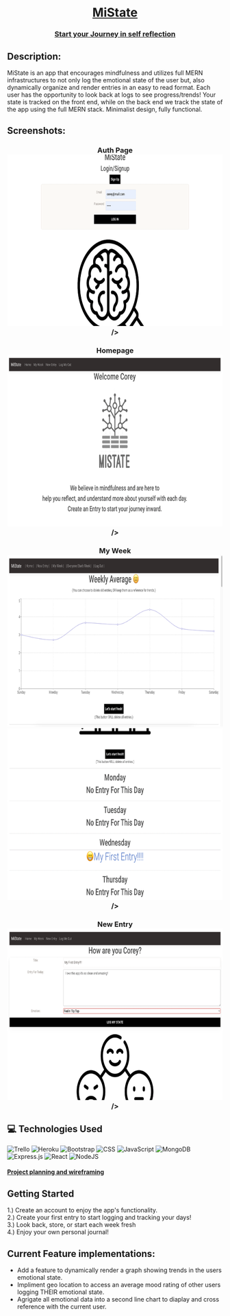 <div align="center">

  # <u>MiState</u>

  ### [Start your Journey in self reflection](https://mistate.herokuapp.com/)

</div>
  
  ###
  ## Description:


  MiState is an app that encourages mindfulness and utilizes full MERN infrastructures to not only log the emotional state of the user but, also dynamically organize and render entries in an easy to read format. Each user has the opportunity to look back at logs to see progress/trends!  Your state is tracked on the front end, while on the back end we track the state of the app using the full MERN stack.  Minimalist design, fully functional.


   
  ## Screenshots:
<h3 align="center">Auth Page
<img 
    src="public/assets/AuthPage.png"
    width="800" height="400"
     </h3>
/><br>
<h3 align="center">Homepage
<img
  src="public/assets/HomePage.png"
  width="800" height="400"
     </h3>
/><br>
<h3 align="center">My Week
<img
  src="public/assets/MiState Graph.png"
  width="800" height="400"
/><br>
<img
  src="public/assets/MyWeek2.png"
  width="800" height="400"
     </h3>
/><br>
<h3 align="center">New Entry
<img
  src="public/assets/New Entry.png"
  width="800" height="400"
     </h3>
/>

## :computer: Technologies Used
![Trello](https://img.shields.io/badge/Trello-%23026AA7.svg?style=for-the-badge&logo=Trello&logoColor=white)
![Heroku](https://img.shields.io/badge/heroku-%23430098.svg?style=for-the-badge&logo=heroku&logoColor=white)
![Bootstrap](https://img.shields.io/badge/bootstrap-%23563D7C.svg?style=for-the-badge&logo=bootstrap&logoColor=white)
![CSS](https://img.shields.io/badge/CSS-239120?&style=for-the-badge&logo=css3&logoColor=white)
![JavaScript](https://img.shields.io/badge/JavaScript-323330?style=for-the-badge&logo=javascript&logoColor=F7DF1E)
![MongoDB](https://img.shields.io/badge/MongoDB-%234ea94b.svg?style=for-the-badge&logo=mongodb&logoColor=white)
![Express.js](https://img.shields.io/badge/express.js-%23404d59.svg?style=for-the-badge&logo=express&logoColor=%2361DAFB)
![React](https://img.shields.io/badge/react-%2320232a.svg?style=for-the-badge&logo=react&logoColor=%2361DAFB)
![NodeJS](https://img.shields.io/badge/node.js-6DA55F?style=for-the-badge&logo=node.js&logoColor=white)
<br>

 #### [Project planning and wireframing](https://trello.com/b/SQeiqakO/mistate)

## Getting Started


 1.) Create an account to enjoy the app's functionality.<br>
 2.) Create your first entry to start logging and tracking your days!<br>
 3.) Look back, store, or start each week fresh<br>
 4.) Enjoy your own personal journal!



## Current Feature implementations:
* Add a feature to dynamically render a graph showing trends in the users emotional state.
* Impliment geo location to access an average mood rating of other users logging THEIR emotional state.
* Agrigate all emotional data into a second line chart to diaplay and cross reference with the current user.
